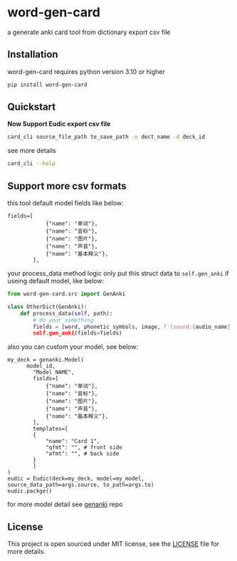 # word-gen-card
a generate anki card  tool from dictionary export csv file

## Installation

word-gen-card requires python version 3.10 or higher

```bash
pip install word-gen-card
```


## Quickstart
**Now Support Eudic export csv file**

```bash
card_cli source_file_path to_save_path -n dect_name -d deck_id

```

see more details

```bash
card_cli --help
```

## Support more csv formats

this tool default model fields like below:

```
fields=[
            {"name": "单词"},
            {"name": "音标"},
            {"name": "图片"},
            {"name": "声音"},
            {"name": "基本释义"},
        ],
```

your process_data method logic only put this struct data to `self.gen_anki` if  useing default model, like below:


```python
from word-gen-card.src import GenAnki

class OtherDict(GenAnki):
    def process_data(self, path):
        # do your something
        fields = [word, phonetic symbols, image, f'[sound:{audio_name]', basic meaning]
        self.gen_anki(fields=fields)

```

also you can custom your model, see below:

```
my_deck = genanki.Model(
      model_id,
        "Model NAME",
        fields=[
            {"name": "单词"},
            {"name": "音标"},
            {"name": "图片"},
            {"name": "声音"},
            {"name": "基本释义"},
        ],
        templates=[
        {
            "name": "Card 1",
            "qfmt": "", # front side
            "afmt": "", # back side
        }
        ]
)
eudic = Eudic(deck=my_deck, model=my_model, source_data_path=args.source, to_path=args.to)
eudic.packge()
```
for more model detail see [genanki](https://github.com/kerrickstaley/genanki) repo

## License

This project is open sourced under MIT license, see the [LICENSE](LICENSE) file for more details.


